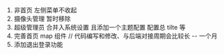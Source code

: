 1. 非首页 左侧菜单不收起
2. 摄像头管理 暂时移除
3. 超级管理员 合并入系统设置 且添加一个主题配置 配置总 tilte 等
4. 完善首页 map 组件 // 代码编写和修改、与后端对接周期会比较长 -- 一个月
5. 添加退出登录功能

<!--
  沐曦METAX
 -->
